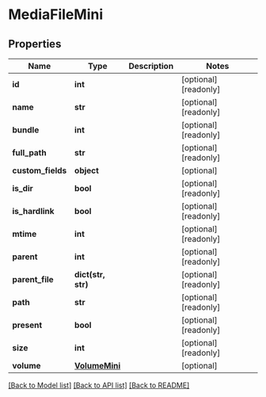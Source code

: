 # MediaFileMini

## Properties

Name | Type | Description | Notes
------------ | ------------- | ------------- | -------------
**id** | **int** |  | [optional] [readonly] 
**name** | **str** |  | [optional] [readonly] 
**bundle** | **int** |  | [optional] [readonly] 
**full_path** | **str** |  | [optional] [readonly] 
**custom_fields** | **object** |  | [optional] 
**is_dir** | **bool** |  | [optional] [readonly] 
**is_hardlink** | **bool** |  | [optional] [readonly] 
**mtime** | **int** |  | [optional] [readonly] 
**parent** | **int** |  | [optional] [readonly] 
**parent_file** | **dict(str, str)** |  | [optional] [readonly] 
**path** | **str** |  | [optional] [readonly] 
**present** | **bool** |  | [optional] [readonly] 
**size** | **int** |  | [optional] [readonly] 
**volume** | [**VolumeMini**](VolumeMini.md) |  | [optional] 

[[Back to Model list]](../#documentation-for-models) [[Back to API list]](../#documentation-for-api-endpoints) [[Back to README]](../)



